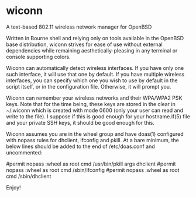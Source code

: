 # wiconn
A text-based 802.11 wireless network manager for OpenBSD

Written in Bourne shell and relying only on tools available in the OpenBSD
base distribution, wiconn strives for ease of use without external
dependencies while remaining aesthetically-pleasing in any terminal or 
console supporting colors.

Wiconn can automatically detect wireless interfaces. If you have only one
such interface, it will use that one by default. If you have multiple 
wireless interfaces, you can specify which one you wish to use by default
in the script itself, or in the configuration file. Otherwise, it will
prompt you.

Wiconn can remember your wireless networks and their WPA/WPA2 PSK keys.
Note that for the time being, these keys are stored in the clear in 
~/.wiconn which is created with mode 0600 (only your user can read and 
write to the file). I suppose if this is good enough for your 
hostname.if(5) file and your private SSH keys, it should be good enough
for this.

Wiconn assumes you are in the wheel group and have doas(1) configured 
with nopass rules for dhclient, ifconfig and pkill. At a bare minimum, 
the below lines should be added to the end of /etc/doas.conf and 
uncommented:

#permit nopass :wheel as root cmd /usr/bin/pkill args dhclient
#permit nopass :wheel as root cmd /sbin/ifconfig
#permit nopass :wheel as root cmd /sbin/dhclient

Enjoy!
